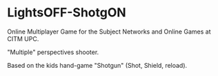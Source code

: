 # LightsOFF-ShotgON
Online Multiplayer Game for the Subject Networks and Online Games at CITM UPC.

"Multiple" perspectives shooter.

Based on the kids hand-game "Shotgun" (Shot, Shield, reload).
